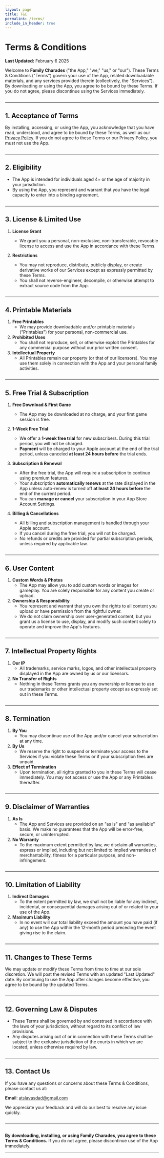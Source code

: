 ```yaml
---
layout: page
title: T&C
permalink: /terms/
include_in_header: true
---
```


# Terms & Conditions

**Last Updated:** February 6 2025

Welcome to **Family Charades** ("the App," "we," "us," or "our"). These Terms & Conditions ("Terms") govern your use of the App, related downloadable materials, and any services provided therein (collectively, the "Services"). By downloading or using the App, you agree to be bound by these Terms. If you do not agree, please discontinue using the Services immediately.

<hr style="border-top: 1px solid black; margin: 2em 0; background: none;">

## 1. Acceptance of Terms

By installing, accessing, or using the App, you acknowledge that you have read, understood, and agree to be bound by these Terms, as well as our [Privacy Policy](/privacy/). If you do not agree to these Terms or our Privacy Policy, you must not use the App.

<hr style="border-top: 1px solid black; margin: 2em 0; background: none;">

## 2. Eligibility

- The App is intended for individuals aged 4+ or the age of majority in your jurisdiction.  
- By using the App, you represent and warrant that you have the legal capacity to enter into a binding agreement.

<hr style="border-top: 1px solid black; margin: 2em 0; background: none;">

## 3. License & Limited Use

1. **License Grant**  
   - We grant you a personal, non-exclusive, non-transferable, revocable license to access and use the App in accordance with these Terms.  

2. **Restrictions**  
   - You may not reproduce, distribute, publicly display, or create derivative works of our Services except as expressly permitted by these Terms.  
   - You shall not reverse-engineer, decompile, or otherwise attempt to extract source code from the App.

<hr style="border-top: 1px solid black; margin: 2em 0; background: none;">

## 4. Printable Materials

1. **Free Printables**  
   - We may provide downloadable and/or printable materials ("Printables") for your personal, non-commercial use.  
2. **Prohibited Uses**  
   - You shall not reproduce, sell, or otherwise exploit the Printables for any commercial purpose without our prior written consent.  
3. **Intellectual Property**  
   - All Printables remain our property (or that of our licensors). You may use them solely in connection with the App and your personal family activities.

<hr style="border-top: 1px solid black; margin: 2em 0; background: none;">

## 5. Free Trial & Subscription

1. **Free Download & First Game**  
   - The App may be downloaded at no charge, and your first game session is free.  

2. **1-Week Free Trial**  
   - We offer a **1-week free trial** for new subscribers. During this trial period, you will not be charged.  
   - **Payment** will be charged to your Apple account at the end of the trial period, unless canceled **at least 24 hours before** the trial ends.

3. **Subscription & Renewal**  
   - After the free trial, the App will require a subscription to continue using premium features.  
   - Your subscription **automatically renews** at the rate displayed in the App unless auto-renew is turned off **at least 24 hours before** the end of the current period.  
   - You can **manage or cancel** your subscription in your App Store Account Settings.

4. **Billing & Cancellations**  
   - All billing and subscription management is handled through your Apple account.  
   - If you cancel during the free trial, you will not be charged.  
   - No refunds or credits are provided for partial subscription periods, unless required by applicable law.

<hr style="border-top: 1px solid black; margin: 2em 0; background: none;">

## 6. User Content

1. **Custom Words & Photos**  
   - The App may allow you to add custom words or images for gameplay. You are solely responsible for any content you create or upload.  
2. **Ownership & Responsibility**  
   - You represent and warrant that you own the rights to all content you upload or have permission from the rightful owner.  
   - We do not claim ownership over user-generated content, but you grant us a license to use, display, and modify such content solely to operate and improve the App's features.

<hr style="border-top: 1px solid black; margin: 2em 0; background: none;">

## 7. Intellectual Property Rights

1. **Our IP**  
   - All trademarks, service marks, logos, and other intellectual property displayed in the App are owned by us or our licensors.  
2. **No Transfer of Rights**  
   - Nothing in these Terms grants you any ownership or license to use our trademarks or other intellectual property except as expressly set out in these Terms.

<hr style="border-top: 1px solid black; margin: 2em 0; background: none;">

## 8. Termination

1. **By You**  
   - You may discontinue use of the App and/or cancel your subscription at any time.  
2. **By Us**  
   - We reserve the right to suspend or terminate your access to the Services if you violate these Terms or if your subscription fees are unpaid.  
3. **Effect of Termination**  
   - Upon termination, all rights granted to you in these Terms will cease immediately. You may not access or use the App or any Printables thereafter.

<hr style="border-top: 1px solid black; margin: 2em 0; background: none;">

## 9. Disclaimer of Warranties

1. **As Is**  
   - The App and Services are provided on an "as is" and "as available" basis. We make no guarantees that the App will be error-free, secure, or uninterrupted.  
2. **No Warranty**  
   - To the maximum extent permitted by law, we disclaim all warranties, express or implied, including but not limited to implied warranties of merchantability, fitness for a particular purpose, and non-infringement.

<hr style="border-top: 1px solid black; margin: 2em 0; background: none;">

## 10. Limitation of Liability

1. **Indirect Damages**  
   - To the extent permitted by law, we shall not be liable for any indirect, incidental, or consequential damages arising out of or related to your use of the App.  
2. **Maximum Liability**  
   - In no event will our total liability exceed the amount you have paid (if any) to use the App within the 12-month period preceding the event giving rise to the claim.

<hr style="border-top: 1px solid black; margin: 2em 0; background: none;">

## 11. Changes to These Terms

We may update or modify these Terms from time to time at our sole discretion. We will post the revised Terms with an updated "Last Updated" date. By continuing to use the App after changes become effective, you agree to be bound by the updated Terms.

<hr style="border-top: 1px solid black; margin: 2em 0; background: none;">

## 12. Governing Law & Disputes

- These Terms shall be governed by and construed in accordance with the laws of your jurisdiction, without regard to its conflict of law provisions.  
- Any disputes arising out of or in connection with these Terms shall be subject to the exclusive jurisdiction of the courts in which we are located, unless otherwise required by law.

<hr style="border-top: 1px solid black; margin: 2em 0; background: none;">

## 13. Contact Us

If you have any questions or concerns about these Terms & Conditions, please contact us at:

**Email**: [atslavasdad@gmail.com](mailto:atslavasdad@gmail.com)

We appreciate your feedback and will do our best to resolve any issue quickly.

<hr style="border-top: 1px solid black; margin: 2em 0; background: none;">

**By downloading, installing, or using Family Charades, you agree to these Terms & Conditions.** If you do not agree, please discontinue use of the App immediately.

--- 